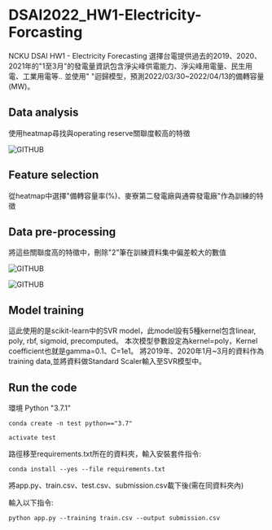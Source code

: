# DSAI2022_HW1-Electricity-Forcasting
NCKU DSAI HW1 - Electricity Forecasting
選擇台電提供過去的2019、2020、2021年的"1至3月"的發電量資訊包含淨尖峰供電能力、淨尖峰用電量、民生用電、工業用電等.. 並使用"       "迴歸模型，預測2022/03/30~2022/04/13的備轉容量(MW)。

## Data analysis
使用heatmap尋找與operating reserve關聯度較高的特徵

![GITHUB]()

## Feature selection
從heatmap中選擇"備轉容量率(%)、麥寮第二發電廠與通霄發電廠"作為訓練的特徵

## Data pre-processing
將這些關聯度高的特徵中，刪除"2"筆在訓練資料集中偏差較大的數值

![GITHUB]()

![GITHUB]()

## Model training
這此使用的是scikit-learn中的SVR model，此model設有5種kernel包含linear, poly, rbf, sigmoid, precomputed。 本次模型參數設定為kernel=poly，Kernel coefficient也就是gamma=0.1、C=1e1。 將2019年、2020年1月~3月的資料作為training data,並將資料做Standard Scaler輸入至SVR模型中。

## Run the code

環境 Python "3.7.1"

```
conda create -n test python=="3.7"
```
```
activate test
```
路徑移至requirements.txt所在的資料夾，輸入安裝套件指令:
```
conda install --yes --file requirements.txt
```
將app.py、train.csv、test.csv、submission.csv載下後(需在同資料夾內)

輸入以下指令:
```
python app.py --training train.csv --output submission.csv
```
